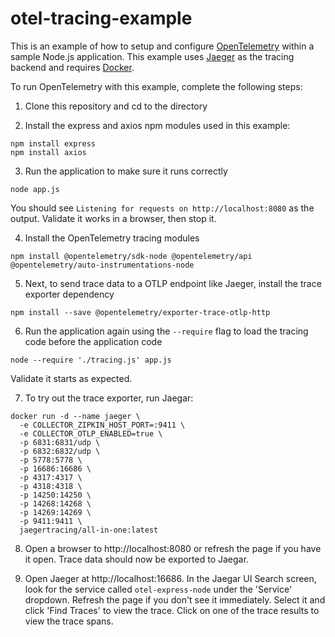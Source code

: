 # otel-tracing-example

This is an example of how to setup and configure [OpenTelemetry](https://github.com/open-telemetry/opentelemetry-js) within a sample Node.js application. This example uses [Jaeger](https://www.jaegertracing.io/) as the tracing backend and requires [Docker](https://www.docker.com/).

To run OpenTelemetry with this example, complete the following steps:

1) Clone this repository and cd to the directory

2) Install the express and axios npm modules used in this example:
```
npm install express
npm install axios
```

3) Run the application to make sure it runs correctly
```
node app.js
```
You should see ```Listening for requests on http://localhost:8080``` as the output. Validate it works in a browser, then stop it.

4) Install the OpenTelemetry tracing modules
```
npm install @opentelemetry/sdk-node @opentelemetry/api @opentelemetry/auto-instrumentations-node
```

5) Next, to send trace data to a OTLP endpoint like Jaeger, install the trace exporter dependency
```
npm install --save @opentelemetry/exporter-trace-otlp-http
```

6) Run the application again using the ```--require``` flag to load the tracing code before the application code
```
node --require './tracing.js' app.js
```
Validate it starts as expected.

7) To try out the trace exporter, run Jaegar:
```
docker run -d --name jaeger \
  -e COLLECTOR_ZIPKIN_HOST_PORT=:9411 \
  -e COLLECTOR_OTLP_ENABLED=true \
  -p 6831:6831/udp \
  -p 6832:6832/udp \
  -p 5778:5778 \
  -p 16686:16686 \
  -p 4317:4317 \
  -p 4318:4318 \
  -p 14250:14250 \
  -p 14268:14268 \
  -p 14269:14269 \
  -p 9411:9411 \
  jaegertracing/all-in-one:latest
```

8) Open a browser to http://localhost:8080 or refresh the page if you have it open. Trace data should now be exported to Jaegar.

9) Open Jaeger at http://localhost:16686. In the Jaegar UI Search screen, look for the service called ```otel-express-node``` under the 'Service' dropdown. Refresh the page if you don't see it immediately. Select it and click 'Find Traces' to view the trace. Click on one of the trace results to view the trace spans.
